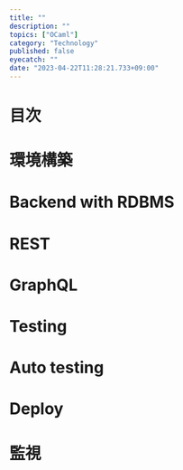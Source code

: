 ```yaml
---
title: ""
description: ""
topics: ["OCaml"]
category: "Technology"
published: false
eyecatch: ""
date: "2023-04-22T11:28:21.733+09:00"
---
```


# 目次

# 環境構築

# Backend with RDBMS

# REST

# GraphQL

# Testing

# Auto testing
# Deploy

# 監視
